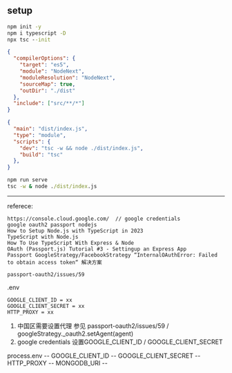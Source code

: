## setup

```cmd
npm init -y
npm i typescript -D
npx tsc --init
```

```json
{
  "compilerOptions": {
    "target": "es5",
    "module": "NodeNext",
    "moduleResolution": "NodeNext",
    "sourceMap": true,
    "outDir": "./dist"
  },
  "include": ["src/**/*"]
}
```

```json
{
  "main": "dist/index.js",
  "type": "module",
  "scripts": {
    "dev": "tsc -w && node ./dist/index.js",
    "build": "tsc"
  },
}
```

```cmd
npm run serve
tsc -w & node ./dist/index.js
```

----

referece:

```
https://console.cloud.google.com/  // google credentials
google oauth2 passport nodejs
How to Setup Node.js with TypeScript in 2023
TypeScript with Node.js
How To Use TypeScript With Express & Node
OAuth (Passport.js) Tutorial #3 - Settingup an Express App
Passport GoogleStrategy/FacebookStrategy “InternalOAuthError: Failed to obtain access token“ 解决方案

passport-oauth2/issues/59
```

.env
```
GOOGLE_CLIENT_ID = xx
GOOGLE_CLIENT_SECRET = xx
HTTP_PROXY = xx
```
1. 中国区需要设置代理 参见 passport-oauth2/issues/59 / googleStrategy._oauth2.setAgent(agent)
2. google credentials 设置GOOGLE_CLIENT_ID / GOOGLE_CLIENT_SECRET

process.env
    -- GOOGLE_CLIENT_ID
    -- GOOGLE_CLIENT_SECRET
    -- HTTP_PROXY
    -- MONGODB_URI
    -- 